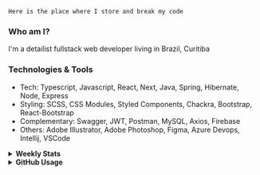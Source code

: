 ```
Here is the place where I store and break my code
```
### Who am I?
I'm a detailist fullstack web developer living in Brazil, Curitiba

### Technologies & Tools
- Tech: Typescript, Javascript, React, Next, Java, Spring, Hibernate, Node, Express
- Styling: SCSS, CSS Modules, Styled Components, Chackra, Bootstrap, React-Bootstrap
- Complementary: Swagger, JWT, Postman, MySQL, Axios, Firebase
- Others: Adobe Illustrator, Adobe Photoshop, Figma, Azure Devops, Intellij, VSCode

<details>
  <summary><b> Weekly Stats</b></summary>
<!--START_SECTION:waka-->

```txt
TypeScript       27 hrs 47 mins  █████████████▓░░░░░░░░░░░   54.90 %
JavaScript       11 hrs 41 mins  █████▓░░░░░░░░░░░░░░░░░░░   23.08 %
JSON             6 hrs 9 mins    ███░░░░░░░░░░░░░░░░░░░░░░   12.16 %
HTML             3 hrs 31 mins   █▓░░░░░░░░░░░░░░░░░░░░░░░   06.96 %
Java             36 mins         ▒░░░░░░░░░░░░░░░░░░░░░░░░   01.21 %
```

<!--END_SECTION:waka-->
</details>

<details>
  <summary><b> GitHub Usage</b></summary>
  
[![Top Langs](https://github-readme-stats.vercel.app/api/top-langs/?username=gxlpes&&langs_count=9&layout=compact)](https://github.com/anuraghazra/github-readme-stats)

</details>
